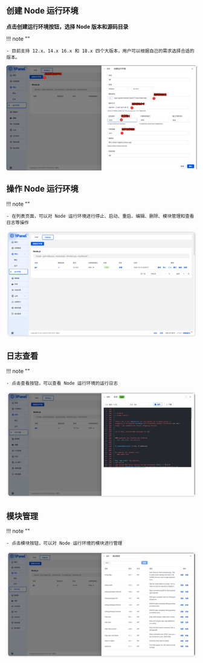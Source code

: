 ## 创建 Node 运行环境

**点击创建运行环境按钮，选择 Node 版本和源码目录**

!!! note ""

    - 目前支持 12.x、14.x 16.x 和 18.x 四个大版本，用户可以根据自己的需求选择合适的版本。


![runtime_node_create.png](../../img/websites/runtime_node_create.png)

## 操作 Node 运行环境

!!! note ""
    
    - 在列表页面，可以对 Node 运行环境进行停止、启动、重启、编辑、删除、模块管理和查看日志等操作

![runtime_node_list.png](../../img/websites/runtime_node_list.png)

## 日志查看

!!! note ""
    
    - 点击查看按钮，可以查看 Node 运行环境的运行日志

![runtime_node_log.png](../../img/websites/runtime_node_log.png)

## 模块管理

!!! note ""
    
    - 点击模块按钮，可以对 Node 运行环境的模块进行管理

![runtime_node_module.png](../../img/websites/runtime_node_module.png)